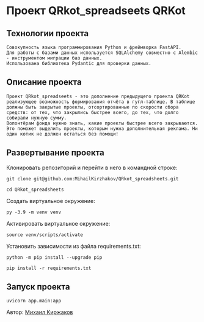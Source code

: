 # Проект QRkot_spreadseets QRKot


## Технологии проекта
    Совокупность языка программирования Python и фреймворка FastAPI.
    Для работы с базами данных используется SQLAlchemy совместно с Alembic - инструментом миграции баз данных.
    Использована библиотека Pydantic для проверки данных.

## Описание проекта

    Проект QRkot_spreadseets - это дополнение предыдущего проекта QRKot реализующее возможность формирования отчёта в гугл-таблице. В таблице должны быть закрытые проекты, отсортированные по скорости сбора средств: от тех, что закрылись быстрее всего, до тех, что долго собирали нужную сумму.
    Волонтёрам фонда нужно знать, какие проекты быстрее всего закрываются. Это поможет выделить проекты, которым нужна дополнительная реклама. Ни один котик не должен остаться без помощи!
    
## Развертывание проекта

Клонировать репозиторий и перейти в него в командной строке:

```
git clone git@github.com:MihailKirzhakov/QRkot_spreadsheets.git
```

```
cd QRkot_spreadsheets
```

Cоздать виртуальное окружение:

```
py -3.9 -m venv venv
```

Активировать виртуальное окружение:

```
source venv/scripts/activate
```

Установить зависимости из файла requirements.txt:

```
python -m pip install --upgrade pip
```

```
pip install -r requirements.txt
```

## Запуск проекта

```
uvicorn app.main:app
```

Автор: [Михаил Киржаков](https://github.com/MihailKirzhakov)
